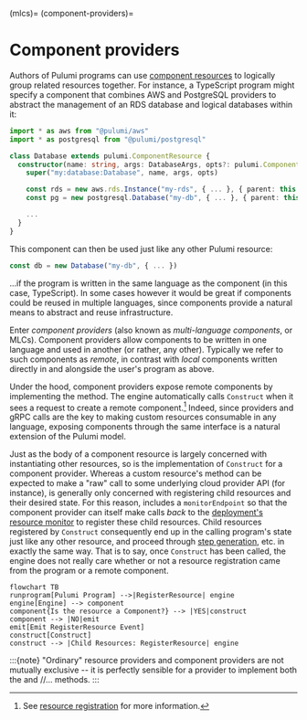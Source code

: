 (mlcs)=
(component-providers)=
# Component providers

Authors of Pulumi programs can use [component resources](component-resources) to
logically group related resources together. For instance, a TypeScript program
might specify a component that combines AWS and PostgreSQL providers to abstract
the management of an RDS database and logical databases within it:

```typescript
import * as aws from "@pulumi/aws"
import * as postgresql from "@pulumi/postgresql"

class Database extends pulumi.ComponentResource {
  constructor(name: string, args: DatabaseArgs, opts?: pulumi.ComponentResourceOptions) {
    super("my:database:Database", name, args, opts)

    const rds = new aws.rds.Instance("my-rds", { ... }, { parent: this })
    const pg = new postgresql.Database("my-db", { ... }, { parent: this })

    ...
  }
}
```

This component can then be used just like any other Pulumi resource:

```typescript
const db = new Database("my-db", { ... })
```

...if the program is written in the same language as the component (in this
case, TypeScript). In some cases however it would be great if components could
be reused in multiple languages, since components provide a natural means to
abstract and reuse infrastructure.

Enter *component providers* (also known as *multi-language components*, or
MLCs). Component providers allow components to be written in one language and
used in another (or rather, any other). Typically we refer to such components as
*remote*, in contrast with *local* components written directly in and alongside
the user's program as above.

Under the hood, component providers expose remote components by implementing the
[](pulumirpc.ResourceProvider.Construct) method. The engine automatically calls
`Construct` when it sees a request to create a remote
component.[^engine-construct] Indeed, since providers and gRPC calls are the key
to making custom resources consumable in any language, exposing components
through the same interface is a natural extension of the Pulumi model.

[^engine-construct]:
    See [resource registration](resource-monitor) for more information.

Just as the body of a component resource is largely concerned with instantiating
other resources, so is the implementation of `Construct` for a component
provider. Whereas a custom resource's [](pulumirpc.ResourceProvider.Create)
method can be expected to make a "raw" call to some underlying cloud provider
API (for instance), [](pulumirpc.ResourceProvider.Construct) is generally only
concerned with registering child resources and their desired state. For this
reason, [](pulumirpc.ConstructRequest) includes a `monitorEndpoint` so that the
component provider can itself make
[](pulumirpc.ResourceMonitor.RegisterResource) calls *back* to the [deployment's
resource monitor](resource-monitor) to register these child resources. Child
resources registered by `Construct` consequently end up in the calling program's
state just like any other resource, and proceed through [step
generation](step-generation), etc. in exactly the same way. That is to say, once
`Construct` has been called, the engine does not really care whether or not a
resource registration came from the program or a remote component.

```mermaid
flowchart TB
runprogram[Pulumi Program] -->|RegisterResource| engine
engine[Engine] --> component
component{Is the resource a Component?} --> |YES|construct
component --> |NO|emit
emit[Emit RegisterResource Event]
construct[Construct]
construct --> |Child Resources: RegisterResource| engine
```

:::{note}
"Ordinary" resource providers and component providers are not mutually exclusive
-- it is perfectly sensible for a provider to implement both the
[](pulumirpc.ResourceProvider.Construct) and
[](pulumirpc.ResourceProvider.Create)/[](pulumirpc.ResourceProvider.Read)/...
methods.
:::
